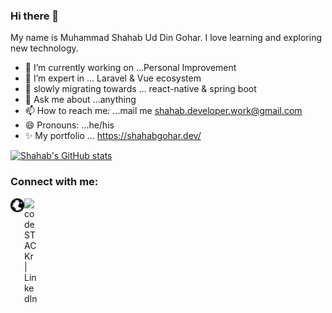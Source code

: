 ### Hi there 👋
My name is Muhammad Shahab Ud Din Gohar. I love learning and exploring new technology.


- 🔭 I’m currently working on ...Personal Improvement
- 🌱 I’m expert in ... Laravel & Vue ecosystem
- 🌱 slowly migrating towards ... react-native & spring boot
- 💬 Ask me about ...anything
- 📫 How to reach me: ...mail me shahab.developer.work@gmail.com
- 😄 Pronouns: ...he/his
- :sparkles:   My portfolio ... https://shahabgohar.dev/

[![Shahab's GitHub stats](https://github-readme-stats.vercel.app/api?username=shahabgohar)](https://github.com/anuraghazra/github-readme-stats/&hide=stars)

### Connect with me:

[<img align="left" alt="codeSTACKr.com" width="22px" src="https://raw.githubusercontent.com/iconic/open-iconic/master/svg/globe.svg" />][website]
[<img align="left" alt="codeSTACKr | LinkedIn" width="22px" src="https://cdn.jsdelivr.net/npm/simple-icons@v3/icons/linkedin.svg" />][linkedin]

<br />

[website]: https://shahabgohar.dev/
[linkedin]: www.linkedin.com/in/shahabgohar

